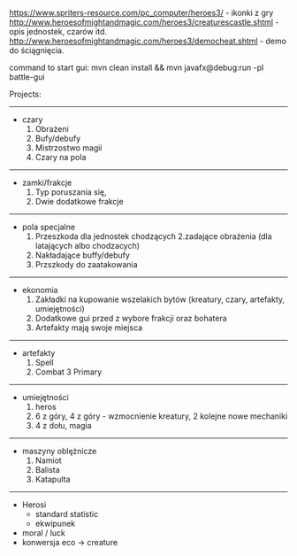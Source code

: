 https://www.spriters-resource.com/pc_computer/heroes3/ - ikonki z
gry http://www.heroesofmightandmagic.com/heroes3/creaturescastle.shtml - opis jednostek, czarów
itd. http://www.heroesofmightandmagic.com/heroes3/democheat.shtml - demo do ściągnięcia.

command to start gui: mvn clean install && mvn javafx@debug:run -pl battle-gui

Projects:

-------------------------------------------------------------------------------------------------

- czary
    1. Obrażeni
    2. Bufy/debufy
    3. Mistrzostwo magii
    4. Czary na pola
-------------------------------------------------------------------------------------------------

- zamki/frakcje
    1. Typ poruszania się,
    2. Dwie dodatkowe frakcje
-------------------------------------------------------------------------------------------------

- pola specjalne
    1. Przeszkoda dla jednostek chodzących 2.zadające obrażenia (dla latających albo chodzacych)
    3. Nakładające buffy/debufy
    4. Przszkody do zaatakowania
-------------------------------------------------------------------------------------------------

- ekonomia
    1. Zakładki na kupowanie wszelakich bytów (kreatury, czary, artefakty, umiejętności)
    2. Dodatkowe gui przed z wybore frakcji oraz bohatera
    3. Artefakty mają swoje miejsca
-------------------------------------------------------------------------------------------------

- artefakty
    1. Spell
    2. Combat 3 Primary
-------------------------------------------------------------------------------------------------

- umiejętności
    1. heros
    2. 6 z góry, 4 z góry - wzmocnienie kreatury, 2 kolejne nowe mechaniki
    3. 4 z dołu, magia
-------------------------------------------------------------------------------------------------

- maszyny oblężnicze
    1. Namiot
    2. Balista
    3. Katapulta
-------------------------------------------------------------------------------------------------

- Herosi
    - standard statistic
    - ekwipunek
- moral / luck
- konwersja eco -> creature